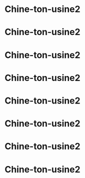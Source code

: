 # Chine-ton-usine2
# Chine-ton-usine2
# Chine-ton-usine2
# Chine-ton-usine2
# Chine-ton-usine2
# Chine-ton-usine2
# Chine-ton-usine2
# Chine-ton-usine2
